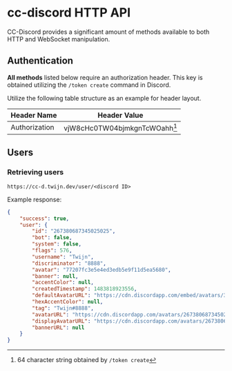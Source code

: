 # cc-discord HTTP API

CC-Discord provides a significant amount of methods available to both HTTP and WebSocket manipulation.

## Authentication

**All methods** listed below require an authorization header. This key is obtained utilizing the `/token create` command in Discord.

Utilize the following table structure as an example for header layout.

| Header Name | Header Value |
| ----------- | ------------ |
| Authorization | vjW8cHc0TW04bjmkgnTcWOahh[^1] |

[^1]: 64 character string obtained by `/token create`

## Users

### Retrieving users

```
https://cc-d.twijn.dev/user/<discord ID>
```

Example response:

```json
{
    "success": true,
    "user": {
        "id": "267380687345025025",
        "bot": false,
        "system": false,
        "flags": 576,
        "username": "Twijn",
        "discriminator": "8888",
        "avatar": "77207fc3e5e4ed3edb5e9f11d5ea5680",
        "banner": null,
        "accentColor": null,
        "createdTimestamp": 1483818923556,
        "defaultAvatarURL": "https://cdn.discordapp.com/embed/avatars/3.png",
        "hexAccentColor": null,
        "tag": "Twijn#8888",
        "avatarURL": "https://cdn.discordapp.com/avatars/267380687345025025/77207fc3e5e4ed3edb5e9f11d5ea5680.webp",
        "displayAvatarURL": "https://cdn.discordapp.com/avatars/267380687345025025/77207fc3e5e4ed3edb5e9f11d5ea5680.webp",
        "bannerURL": null
    }
}
```